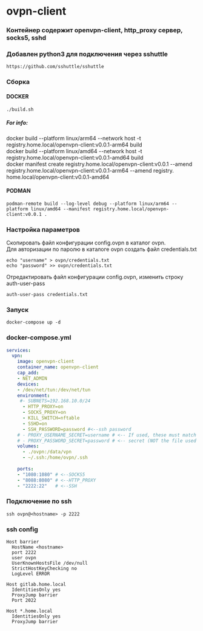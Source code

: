 # ovpn-client

### Контейнер содержит openvpn-client, http_proxy сервер, socks5, sshd 
### Добавлен python3 для подключения через sshuttle 
```
https://github.com/sshuttle/sshuttle
```
### Сборка
#### DOCKER
```shell
./build.sh
```
##### For info:
  docker build  --platform linux/arm64 --network host -t registry.home.local/openvpn-client:v0.0.1-arm64 build <br>
  docker build  --platform linux/amd64 --network host -t registry.home.local/openvpn-client:v0.0.1-amd64 build <br>
  docker manifest create registry.home.local/openvpn-client:v0.0.1 --amend registry.home.local/openvpn-client:v0.0.1-arm64  --amend registry. home.local/openvpn-client:v0.0.1-amd64 <br>
#### PODMAN
```shell
podman-remote build --log-level debug --platform linux/arm64 --platform linux/amd64 --manifest registry.home.local/openvpn-client:v0.0.1 .
```
### Настройка параметров
Скопировать файл конфигурации config.ovpn в каталог ovpn.<br> 
Для авторизации по паролю в каталоге ovpn создать файл credentials.txt
```shell
echo "username" > ovpn/credentials.txt
echo "password" >> ovpn/credentials.txt
```
Отредактировать файл конфигурации config.ovpn, изменить строку auth-user-pass
```text
auth-user-pass credentials.txt
```
### Запуск
```shell
docker-compose up -d
```

### docker-compose.yml
```yaml
services:
  vpn:
    image: openvpn-client
    container_name: openvpn-client
    cap_add:
    - NET_ADMIN
    devices:
    - /dev/net/tun:/dev/net/tun
    environment:
     #- SUBNETS=192.168.10.0/24
      - HTTP_PROXY=on
      - SOCKS_PROXY=on
      - KILL_SWITCH=nftable
      - SSHD=on
      - SSH_PASSWORD=password #<--ssh password  
    # - PROXY_USERNAME_SECRET=username # <-- If used, these must match the name of a
    # - PROXY_PASSWORD_SECRET=password # <-- secret (NOT the file used by the secret)
    volumes:
      - ./ovpn:/data/vpn
      - ~/.ssh:/home/ovpn/.ssh
      
    ports:
    - "1080:1080" # <--SOCKS5
    - "8088:8080" # <--HTTP_PROXY
    - "2222:22"   # <--SSH

```
### Подключение по ssh
```shell
ssh ovpn@<hostname> -p 2222
```
### ssh config
```text
Host barrier  
  HostName <hostname>
  port 2222
  user ovpn
  UserKnownHostsFile /dev/null
  StrictHostKeyChecking no
  LogLevel ERROR
  
Host gitlab.home.local
  IdentitiesOnly yes
  ProxyJump barrier
  Port 2022

Host *.home.local
  IdentitiesOnly yes
  ProxyJump barrier
```
